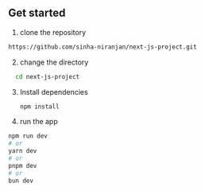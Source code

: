 

## Get started


1. clone the repository

```bash
https://github.com/sinha-niranjan/next-js-project.git
```

2. change the directory

 ```bash
   cd next-js-project
   ```

3. Install dependencies

   ```bash
   npm install
   ```
4. run the app

```bash
npm run dev
# or
yarn dev
# or
pnpm dev
# or
bun dev
```


